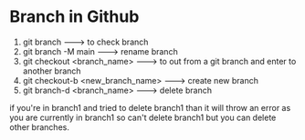 # Branch in Github

1. git branch ---> to check branch
2. git branch -M main ---> rename branch
3. git checkout <branch_name> ---> to out from a git branch and enter to another branch
4. git checkout-b <new_branch_name> ---> create new branch
5. git branch-d <branch_name> ---> delete branch

if you're in branch1 and tried to delete branch1 than it will throw an error as you are currently in branch1 so can't delete branch1 but you can delete other branches.
